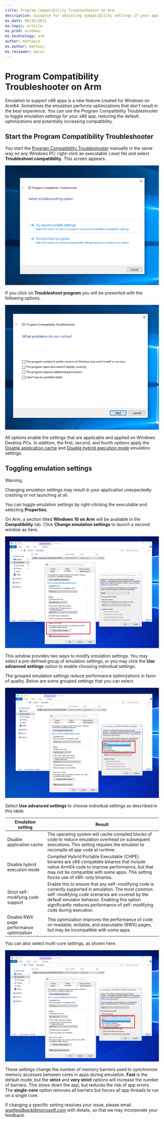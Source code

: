 ```yaml
---
title: Program Compatibility Troubleshooter on Arm
description: Guidance for adjusting compatibility settings if your app isn't working correctly on Arm
ms.date: 06/25/2021
ms.topic: article
ms.prod: windows
ms.technology: arm
author: mattwojo
ms.author: mattwoj
ms.reviewer: marcs
---
```


# Program Compatibility Troubleshooter on Arm

Emulation to support x86 apps is a new feature created for Windows on Arm64. Sometimes the emulation performs optimizations that don't result in the best experience. You can use the Program Compatibility Troubleshooter to toggle emulation settings for your x86 app, reducing the default optimizations and potentially increasing compatibility.

## Start the Program Compatibility Troubleshooter

You start the [Program Compatibility Troubleshooter](https://support.microsoft.com/help/15078/windows-make-older-programs-compatible) manually in the same way on any Windows PC: right-click an executable (.exe) file and select **Troubleshoot compatibility**. This screen appears.

![Screenshot of the Troubleshoot compatibility options.](images/Capture4.png)

If you click on **Troubleshoot program** you will be presented with the following options.

![Screenshot of the What problems do you notice options.](images/Capture5.png)

All options enable the settings that are applicable and applied on Windows Desktop PCs. In addition, the first, second, and fourth options apply the [Disable application cache](#disable-app-cache) and [Disable hybrid execution mode](#disable-hybrid-exec-mode) emulation settings.

## Toggling emulation settings

> [!WARNING]
> Changing emulation settings may result in your application unexpectedly crashing or not launching at all.

You can toggle emulation settings by right-clicking the executable and selecting **Properties**.

On Arm, a section titled **Windows 10 on Arm** will be available in the **Compatibility** tab. Click **Change emulation settings** to launch a second window as here.

![Change emulation settings screenshot](images/Capture.png)

This window provides two ways to modify emulation settings. You may select a pre-defined group of emulation settings, or you may click the **Use advanced settings** option to enable choosing individual settings.

The grouped emulation settings reduce performance optimizations in favor of quality. Below are some grouped settings that you can select.

![Change emulation settings screenshot2](images/Capture2.png)

Select **Use advanced settings** to choose individual settings as described in this table.

| Emulation setting | Result |
| ----------------- | ----------- |
| <p id="disable-app-cache">Disable application cache</p> | The operating system will cache compiled blocks of code to reduce emulation overhead on subsequent executions. This setting requires the emulator to recompile all app code at runtime. |
| <p id="disable-hybrid-exec-mode">Disable hybrid execution mode</p> | Compiled Hybrid Portable Executable (CHPE), binaries are x86 compatible binaries that include native Arm64 code to improve performance, but that may not be compatible with some apps. This setting forces use of x86-only binaries. |
| Strict self-modifying code support | Enable this to ensure that any self-modifying code is correctly supported in emulation. The most common self-modifying code scenarios are covered by the default emulator behavior. Enabling this option significantly reduces performance of self-modifying  code during execution. |
| Disable RWX page performance optimization | This optimization improves the performance of code on readable, writable, and executable (RWX) pages, but may be incompatible with some apps. |

You can also select multi-core settings, as shown here.

![Multi-core settings screenshot](images/Capture3.png)

These settings change the number of memory barriers used to synchronize memory accesses between cores in apps during emulation. **Fast** is the default mode, but the **strict** and **very strict** options will increase the number of barriers. This slows down the app, but reduces the risk of app errors. The **single-core** option removes all barriers but forces all app threads to run on a single core.

If changing a specific setting resolves your issue, please email *woafeedback@microsoft.com* with details, so that we may incorporate your feedback.
